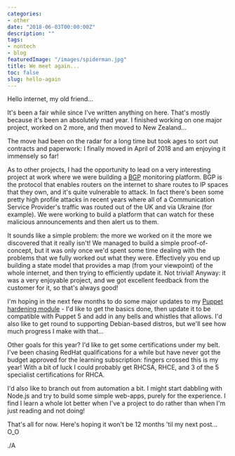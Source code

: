 ```yaml
---
categories:
- other
date: "2018-06-03T00:00:00Z"
description: ""
tags:
- nontech
- blog
featuredImage: "/images/spiderman.jpg"
title: We meet again...
toc: false
slug: hello-again
---
```

Hello internet, my old friend...
<!--more-->

It's been a fair while since I've written anything on here. That's mostly
because it's been an absolutely mad year. I finished working on one major
project, worked on 2 more, and then moved to New Zealand...

The move had been on the radar for a long time but took ages to sort out
contracts and paperwork: I finally moved in April of 2018 and am enjoying it
immensely so far!

As to other projects, I had the opportunity to lead on a very interesting
project at work where we were building a
[BGP](https://en.wikipedia.org/wiki/Border_Gateway_Protocol) monitoring
platform. BGP is the protocol that enables routers on the internet to share
routes to IP spaces that they own, and it's quite vulnerable to attack. In fact
there's been some pretty high profile attacks in recent years where all of a
Communication Service Provider's traffic was routed out of the UK and via
Ukraine (for example). We were working to build a platform that can watch for
these malicious announcements and then alert us to them.

It sounds like a simple problem: the more we worked on it the more we
discovered that it really isn't! We managed to build a simple proof-of-concept,
but it was only once we'd spent some time dealing with the problems that we
fully worked out what they were. Effectively you end up building a state model
that provides a map (from your viewpoint) of the whole internet, and then
trying to efficiently update it. Not trivial! Anyway: it was a very enjoyable
project, and we got excellent feedback from the customer for it, so that's
always good!

I'm hoping in the next few months to do some major updates to my [Puppet
hardening module](https://github.com/shearn89/puppet-toughen) - I'd like to get
the basics done, then update it to be compatible with Puppet 5 and add in any
bells and whistles that allows. I'd also like to get round to supporting
Debian-based distros, but we'll see how much progress I make with that...

Other goals for this year? I'd like to get some certifications under my belt.
I've been chasing RedHat qualifications for a while but have never got the
budget approved for the learning subscription: fingers crossed this is my year!
With a bit of luck I could probably get RHCSA, RHCE, and 3 of the 5 specialist
certifications for RHCA.

I'd also like to branch out from automation a bit. I might start dabbling with
Node.js and try to build some simple web-apps, purely for the experience. I
find I learn a whole lot better when I've a project to do rather than when I'm
just reading and not doing!

That's all for now. Here's hoping it won't be 12 months 'til my next post...
O_O

./A
